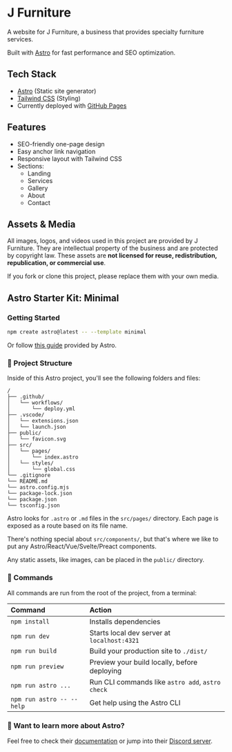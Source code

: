 # J Furniture

A website for J Furniture, a business that provides specialty furniture services.

Built with [Astro](https://astro.build/) for fast performance and SEO optimization.

## Tech Stack

- [Astro](https://astro.build/) (Static site generator)
- [Tailwind CSS](https://tailwindcss.com/) (Styling)
- Currently deployed with [GitHub Pages](https://pages.github.com/)

## Features

- SEO-friendly one-page design
- Easy anchor link navigation
- Responsive layout with Tailwind CSS
- Sections:
  - Landing
  - Services
  - Gallery
  - About
  - Contact

## Assets & Media

All images, logos, and videos used in this project are provided by J Furniture. They are intellectual property of the business and are protected by copyright law. These assets are **not licensed for reuse, redistribution, republication, or commercial use**.

If you fork or clone this project, please replace them with your own media.

## Astro Starter Kit: Minimal

### Getting Started

```sh
npm create astro@latest -- --template minimal
```

Or follow [this guide](https://docs.astro.build/en/getting-started/) provided by Astro.

### 🚀 Project Structure

Inside of this Astro project, you'll see the following folders and files:

```text
/
├── .github/
│   └── workflows/
│       └── deploy.yml
├── .vscode/
│   └── extensions.json
│   └── launch.json
├── public/
│   └── favicon.svg
├── src/
│   └── pages/
│       └── index.astro
│   └── styles/
│       └── global.css
└── .gitignore
└── README.md
└── astro.config.mjs
└── package-lock.json
└── package.json
└── tsconfig.json
```

Astro looks for `.astro` or `.md` files in the `src/pages/` directory. Each page is exposed as a route based on its file name.

There's nothing special about `src/components/`, but that's where we like to put any Astro/React/Vue/Svelte/Preact components.

Any static assets, like images, can be placed in the `public/` directory.

### 🧞 Commands

All commands are run from the root of the project, from a terminal:

| Command                   | Action                                           |
| :------------------------ | :----------------------------------------------- |
| `npm install`             | Installs dependencies                            |
| `npm run dev`             | Starts local dev server at `localhost:4321`      |
| `npm run build`           | Build your production site to `./dist/`          |
| `npm run preview`         | Preview your build locally, before deploying     |
| `npm run astro ...`       | Run CLI commands like `astro add`, `astro check` |
| `npm run astro -- --help` | Get help using the Astro CLI                     |

### 👀 Want to learn more about Astro?

Feel free to check their [documentation](https://docs.astro.build) or jump into their [Discord server](https://astro.build/chat).
